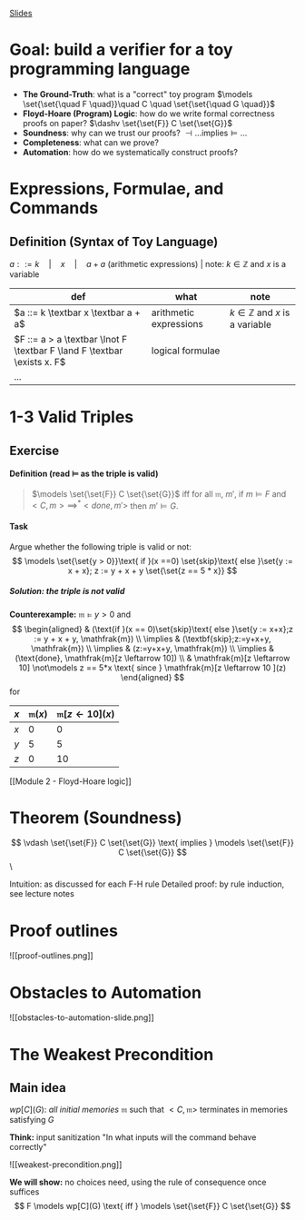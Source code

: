 [Slides](https://learn.inside.dtu.dk/d2l/le/lessons/215949/topics/867655)

# Goal: build a verifier for a toy programming language

- **The Ground-Truth**: what is a "correct" toy program $\models \set{\set{\quad F \quad}}\quad C \quad \set{\set{\quad G \quad}}$
- **Floyd-Hoare (Program) Logic**: how do we write formal correctness proofs on paper? $\dashv \set{\set{F}} C \set{\set{G}}$
- **Soundness**: why can we trust our proofs? $\dashv ... \text{implies} \models ...$
- **Completeness**: what can we prove?
- **Automation**: how do we systematically construct proofs?

# Expressions, Formulae, and Commands

## Definition (Syntax of Toy Language)
$a ::= k \quad | \quad x \quad | \quad a + a$  (arithmetic expressions) | note: $k \in \mathbb{Z}$ and $x$ is a variable

| def                                                                     | what                   | note                                     |
| ----------------------------------------------------------------------- | ---------------------- | ---------------------------------------- |
| $a ::= k \textbar x \textbar a + a$                                     | arithmetic expressions | $k \in \mathbb{Z}$ and $x$ is a variable |
| $F ::= a > a \textbar \lnot F \textbar F \land F \textbar \exists x. F$ | logical formulae       |                                          |
| ...                                                                     |                        |                                          |

# 1-3 Valid Triples

## Exercise 
#### Definition (read $\models$ as the triple is **valid**)

> $\models \set{\set{F}} C \set{\set{G}}$ iff
> for all $\mathfrak{m}$, $m'$, if $m \models F$ and $<C, m> \implies^* <done, m'>$ then $m' \models G$.

#### Task
Argue whether the following triple is valid or not:
$$
\models \set{\set{y > 0}}\text{ if }(x ==0) \set{skip}\text{ else }\set{y := x + x}; z := y + x + y \set{\set{z == 5 * x}}
$$
##### Solution: the triple is *not* valid

**Counterexample:** $\mathfrak{m} \models y > 0$ and 
$$
\begin{aligned}
& (\text{if }(x == 0)\set{skip}\text{ else }\set{y := x+x};z := y + x + y, \mathfrak{m}) \\
\implies & (\textbf{skip};z:=y+x+y, \mathfrak{m}) \\
\implies & (z:=y+x+y, \mathfrak{m}) \\
\implies & (\text{done}, \mathfrak{m}[z \leftarrow 10]) \\
& \mathfrak{m}[z \leftarrow 10] \not\models z == 5*x \text{ since } \mathfrak{m}[z \leftarrow 10 ](z)
\end{aligned}
$$
for

| $x$ | $\mathfrak{m}(x)$ | $\mathfrak{m}[z \leftarrow 10](x)$ |
| --- | ----------------- | ---------------------------------- |
| $x$ | 0                 | 0                                  |
| $y$ | 5                 | 5                                  |
| $z$ | 0                 | 10                                 |

[[Module 2 - Floyd-Hoare logic]]

# Theorem (Soundness)

$$
\vdash \set{\set{F}} C \set{\set{G}} \text{ implies } \models \set{\set{F}} C \set{\set{G}}
$$\

Intuition: as discussed for each F-H rule
Detailed proof: by rule induction, see lecture notes

# Proof outlines

![[proof-outlines.png]]

# Obstacles to Automation
![[obstacles-to-automation-slide.png]]

# The Weakest Precondition
## Main idea

$wp[C](G)$: *all initial memories* $\mathfrak{m}$ such that $<C,\mathfrak{m}>$ terminates in memories satisfying $G$

**Think:** input sanitization "In what inputs will the command behave correctly"

![[weakest-precondition.png]]

**We will show:** no choices need, using the rule of consequence once suffices
$$
F \models wp[C](G) \text{ iff } \models \set{\set{F}} C \set{\set{G}}
$$